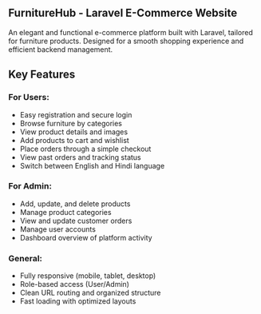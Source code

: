 ## FurnitureHub - Laravel E-Commerce Website

An elegant and functional e-commerce platform built with Laravel, tailored for furniture products. Designed for a smooth shopping experience and efficient backend management.

## Key Features

### For Users:
- Easy registration and secure login
- Browse furniture by categories
- View product details and images
- Add products to cart and wishlist
- Place orders through a simple checkout
- View past orders and tracking status
- Switch between English and Hindi language

###  For Admin:
- Add, update, and delete products
- Manage product categories
- View and update customer orders
- Manage user accounts
- Dashboard overview of platform activity

### General:
- Fully responsive (mobile, tablet, desktop)
- Role-based access (User/Admin)
- Clean URL routing and organized structure
- Fast loading with optimized layouts


